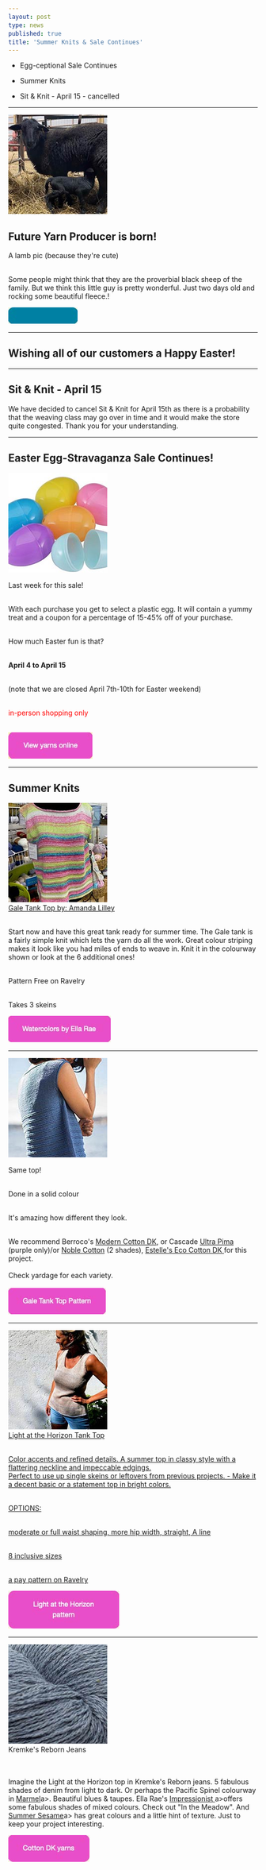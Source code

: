 ```yaml
---
layout: post
type: news
published: true
title: 'Summer Knits & Sale Continues'
---
```


- Egg-ceptional Sale Continues

- Summer Knits

- Sit & Knit - April 15 - cancelled

<hr />


<a href="https://www.woolandsilkcoshop.com"><img src="/img/lamb_pic.jpg"></a><h2>Future Yarn Producer is born!</h2>

<p>A lamb pic (because they're cute)<br /><br />

Some people might think that they are the proverbial black sheep of the family. But we think this little guy is pretty wonderful. Just two days old and rocking some beautiful fleece.!</p>
  
<p><a href="https://www.woolandsilkcoshop.com/"><img src="/img/btn_lamb_pic.jpg"></a></p>
<hr/>
<h2>Wishing all of our customers a Happy Easter!</h2>
<hr />
<h2>Sit & Knit - April 15</h2>

<p>We have decided to cancel Sit & Knit for April 15th as there is a probability that the weaving class may go over in time and it would make the store quite congested. Thank you for your understanding.</p>
<hr />
<h2>Easter Egg-Stravaganza Sale Continues!</h2>

<p><img src="/img/easter_eggs_new.jpg"> <br />


Last week for this sale!<br /><br />

With each purchase you get to select a plastic egg. It will contain a yummy treat and a coupon for a percentage of 15-45% off of your purchase.<br /><br />

How much Easter fun is that?<br /><br />

<strong>April 4 to April 15</strong><br /><br />

(note that we are closed April 7th-10th for Easter weekend)<br /><br />

<font color="#FF0000">in-person shopping only</font><br /><br />

  
  <a href="https://www.woolandsilkcoshop.com/"><img src="/img/btn_view_yarns.jpg"></a> 
<hr/>
<h2>Summer Knits</h2>
<p><a href="https://www.woolandsilkcoshop.com/products/watercolors"><img src="/img/gale_top.jpg"> <br />
  Gale Tank Top by: Amanda Lilley</a><br /><br />

Start now and have this great tank ready for summer time. The Gale tank is a fairly simple knit which lets the yarn do all the work. Great colour striping makes it look like you had miles of ends to weave in. Knit it in the colourway shown or look at the 6 additional ones!<br /><br />

Pattern Free on Ravelry<br /><br />

Takes 3 skeins</p>
<p>
  
  <a href="https://www.woolandsilkcoshop.com/products/watercolors"><img src="/img/btn_watercolors.jpg"></a> <br />
<hr/>
<p><a href="https://www.ravelry.com/patterns/library/gale-tank"><img src="/img/gale_tank_top.jpg"> </a><br />

Same top!<br /><br />

Done in a solid colour<br /><br />

It's amazing how different they look.<br /><br />

We recommend Berroco's <a href="https://www.woolandsilkcoshop.com/products/modern-cotton-dk">Modern Cotton DK</a>, or Cascade <a href="https://www.woolandsilkcoshop.com/products/ultra-pima">Ultra Pima</a> (purple only)/or <a href="https://www.woolandsilkcoshop.com/products/noble-cotton">Noble Cotton</a> (2 shades), <a href="https://www.woolandsilkcoshop.com/products/cotton-dk">Estelle's Eco Cotton DK </a>for this project.
<br /><br />
Check yardage for each variety.<br /><br />
  <a href="https://www.ravelry.com/patterns/library/gale-tank"><img src="/img/btn_gale_tank.jpg"></a> <br />
<hr/>

<p><a href="https://www.ravelry.com/patterns/library/light-at-the-horizon"><img src="/img/horizon_tank_top.jpg"> <br />
Light at the Horizon Tank Top<br /><br>

Color accents and refined details. A summer top in classy style with a flattering neckline and impeccable edgings.<br />
Perfect to use up single skeins or leftovers from previous projects. - Make it a decent basic or a statement top in bright colors.<br /><br>

OPTIONS:<br /><br>

moderate or full waist shaping, more hip width, straight, A line<br /><br>

8 inclusive sizes<br /><br>

a pay pattern on Ravelry</p>
<p>
  
  <a href="https://www.ravelry.com/patterns/library/light-at-the-horizon"><img src="/img/btn_horizon_tank_top.jpg"></a> <br />
<hr/><p>
<a href="https://www.woolandsilkcoshop.com/products/reborn-jeans">
<img src="/img/reborn_jeans.jpg"></a><br />
Kremke's Reborn Jeans<br /><br><br />

Imagine the Light at the Horizon top in Kremke's Reborn jeans. 5 fabulous shades of denim from light to dark. Or perhaps the Pacific Spinel colourway in <a href="https://www.woolandsilkcoshop.com/products/marmel">Marmel</a>a>. Beautiful blues & taupes. Ella Rae's <a href="https://www.woolandsilkcoshop.com/products/impressionist">Impressionist </a>a>offers some fabulous shades of mixed colours. Check out "In the Meadow". And <a href="https://www.woolandsilkcoshop.com/products/summer-sesame">Summer Sesame</a>a> has great colours and a little hint of texture. Just to keep your project interesting.</p>
  
  <a href="https://www.woolandsilkcoshop.com/search?page=2&q=cotton+dk"><img src="/img/btn_coltton_dk.jpg"></a> 
